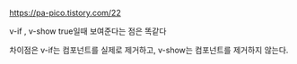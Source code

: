
https://pa-pico.tistory.com/22

v-if  , v-show true일때 보여준다는 점은  똑같다 

차이점은 v-if는 컴포넌트를 실제로 제거하고, v-show는 컴포넌트를 제거하지 않는다.
